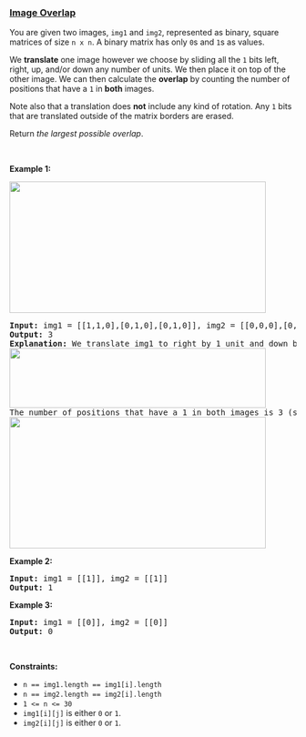 ### [Image Overlap](https://leetcode.com/problems/image-overlap)

<p>You are given two images, <code>img1</code> and <code>img2</code>, represented as binary, square matrices of size <code>n x n</code>. A binary matrix has only <code>0</code>s and <code>1</code>s as values.</p>

<p>We <strong>translate</strong> one image however we choose by sliding all the <code>1</code> bits left, right, up, and/or down any number of units. We then place it on top of the other image. We can then calculate the <strong>overlap</strong> by counting the number of positions that have a <code>1</code> in <strong>both</strong> images.</p>

<p>Note also that a translation does <strong>not</strong> include any kind of rotation. Any <code>1</code> bits that are translated outside of the matrix borders are erased.</p>

<p>Return <em>the largest possible overlap</em>.</p>

<p>&nbsp;</p>
<p><strong class="example">Example 1:</strong></p>
<img alt="" src="https://assets.leetcode.com/uploads/2020/09/09/overlap1.jpg" style="width: 450px; height: 231px;" />
<pre>
<strong>Input:</strong> img1 = [[1,1,0],[0,1,0],[0,1,0]], img2 = [[0,0,0],[0,1,1],[0,0,1]]
<strong>Output:</strong> 3
<strong>Explanation:</strong> We translate img1 to right by 1 unit and down by 1 unit.
<img alt="" src="https://assets.leetcode.com/uploads/2020/09/09/overlap_step1.jpg" style="width: 450px; height: 105px;" />
The number of positions that have a 1 in both images is 3 (shown in red).
<img alt="" src="https://assets.leetcode.com/uploads/2020/09/09/overlap_step2.jpg" style="width: 450px; height: 231px;" />
</pre>

<p><strong class="example">Example 2:</strong></p>

<pre>
<strong>Input:</strong> img1 = [[1]], img2 = [[1]]
<strong>Output:</strong> 1
</pre>

<p><strong class="example">Example 3:</strong></p>

<pre>
<strong>Input:</strong> img1 = [[0]], img2 = [[0]]
<strong>Output:</strong> 0
</pre>

<p>&nbsp;</p>
<p><strong>Constraints:</strong></p>

<ul>
	<li><code>n == img1.length == img1[i].length</code></li>
	<li><code>n == img2.length == img2[i].length</code></li>
	<li><code>1 &lt;= n &lt;= 30</code></li>
	<li><code>img1[i][j]</code> is either <code>0</code> or <code>1</code>.</li>
	<li><code>img2[i][j]</code> is either <code>0</code> or <code>1</code>.</li>
</ul>
